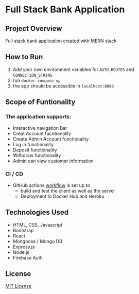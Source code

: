 # Full Stack Bank Application

## Project Overview

Full stack bank application created with MERN stack

## How to Run

1. Add your own environment variables for `AUTH_ROUTES` and `CONNECTION_STRING`
2. run `docker-compose up`
3. the app should be accessible in `localhost:8080`


## Scope of Funtionality

### The application supports:

- Interactive navigation Bar
- Creat Account fucntionality
- Create Admin Account functionality
- Log in functionality
- Deposit functionality
- Withdraw functionality
- Admin can view customer information

### CI / CD

- GitHub actions [workflow](.github/workflows/main.yml) is set up to
  - build and test the client as well as the server
  - Deployment to Docker Hub and Heroku
  

## Technologies Used

- HTML, CSS, Javascript
- Bootstrap
- React
- Mongoose / Mongo DB
- Express.js
- Node.js
- Firebase Auth

## License

[MIT License](LICENSE)
